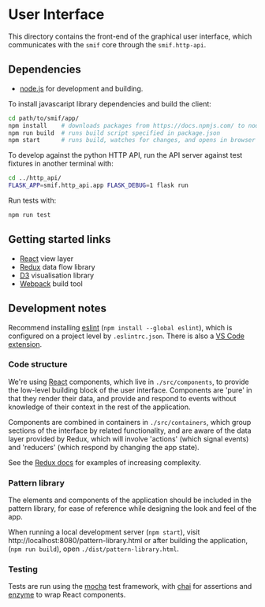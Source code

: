 # User Interface

This directory contains the front-end of the graphical user interface, which
communicates with the `smif` core through the `smif.http-api`.

## Dependencies

- [node.js](https://nodejs.org/en/download/) for development and building.

To install javascaript library dependencies and build the client:

```bash
cd path/to/smif/app/
npm install    # downloads packages from https://docs.npmjs.com/ to node_modules
npm run build  # runs build script specified in package.json
npm start      # runs build, watches for changes, and opens in browser
```

To develop against the python HTTP API, run the API server against test fixtures
in another terminal with:

```bash
cd ../http_api/
FLASK_APP=smif.http_api.app FLASK_DEBUG=1 flask run
```

Run tests with:

```bash
npm run test
```

## Getting started links

- [React](https://facebook.github.io/react/docs/hello-world.html) view layer
- [Redux](http://redux.js.org/) data flow library
- [D3](https://github.com/d3/d3/wiki) visualisation library
- [Webpack](https://webpack.js.org/) build tool

## Development notes

Recommend installing [eslint](https://eslint.org/) (`npm install --global eslint`),
which is configured on a project level by `.eslintrc.json`. There is also a [VS Code
extension](https://marketplace.visualstudio.com/items?itemName=dbaeumer.vscode-eslint).

### Code structure

We're using [React](https://facebook.github.io/react/docs/hello-world.html)
components, which live in `./src/components`, to provide the low-level building
block of the user interface. Components are 'pure' in that they render their
data, and provide and respond to events without knowledge of their context in
the rest of the application.

Components are combined in containers in `./src/containers`, which group
sections of the interface by related functionality, and are aware of the data
layer provided by Redux, which will involve 'actions' (which signal events) and
'reducers' (which respond by changing the app state).

See the [Redux docs](http://redux.js.org/docs/introduction/Examples.html)
for examples of increasing complexity.

### Pattern library

The elements and components of the application should be included in the
pattern library, for ease of reference while designing the look and feel of the
app.

When running a local development server (`npm start`), visit
http://localhost:8080/pattern-library.html or after building the application,
(`npm run build`), open `./dist/pattern-library.html`.

### Testing

Tests are run using the [mocha](https://mochajs.org/) test framework, with
[chai](http://chaijs.com/) for assertions and [enzyme](http://airbnb.io/enzyme/)
to wrap React components.
